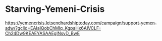 # Starving-Yemeni-Crisis
https://yemencrisis.letsendhardshiptoday.com/campaign/support-yemen-adw/?gclid=EAIaIQobChMIq_KgpaHx6AIVCLF-Ch24Dw9KEAEYASAAEgINsvD_BwE
